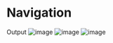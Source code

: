 # Navigation

Output
![image](https://user-images.githubusercontent.com/114070689/193018020-27a98a00-6f78-46e0-bc4f-6ec579e1f6cc.png)
![image](https://user-images.githubusercontent.com/114070689/193017486-8b5771c5-0cb7-49f1-bfbd-8adafcb6fcd0.png)
![image](https://user-images.githubusercontent.com/114070689/193017678-8f8b6686-465d-4960-a696-a5ed549fd45a.png)
